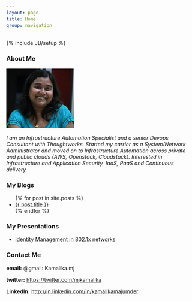 ```yaml
---
layout: page
title: Home
group: navigation
---
```

{% include JB/setup %}

### About Me
     
  ![My Pic](/images/my_photo.jpeg)  

  *I am an Infrastructure Automation Specialist and a senior Devops Consultant with Thoughtworks.*
  *Started my carrier as a System/Network Administrator and moved on to Infrastructure Automation across private and public clouds (AWS, Openstack, Cloudstack).*
  *Interested in Infrastructure and Application Security, IaaS, PaaS and Continuous delivery.*

### My Blogs

<ul>
  {% for post in site.posts %}
    <li>
      <a href="{{ post.url }}">{{ post.title }}</a>
    </li>
  {% endfor %}
</ul>

### My Presentations

<ul>
  <li>
  <a href="http://www.slideshare.net/kamalikamj/identity-management-15171366">Identity Management in 802.1x networks</a>
</li>
</ul>

### Contact Me 
  
  **email:** @gmail: Kamalika.mj

  **twitter:** <a href="https://twitter.com/mjkamalika">https://twitter.com/mjkamalika</a>
  
  **LinkedIn:** <a href="http://in.linkedin.com/in/kamalikamajumder">http://in.linkedin.com/in/kamalikamajumder</a>



